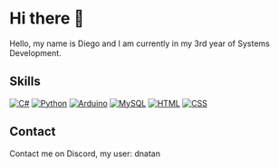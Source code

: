 # Hi there 👋

Hello, my name is Diego and I am currently in my 3rd year of Systems Development.

## Skills

[![C#](https://skillicons.dev/icons?i=cs)](https://learn.microsoft.com/en-us/dotnet/csharp/)
[![Python](https://skillicons.dev/icons?i=py)](https://www.python.org/)
[![Arduino](https://skillicons.dev/icons?i=arduino)](https://www.arduino.cc/)
[![MySQL](https://skillicons.dev/icons?i=mysql)](https://www.mysql.com/)
[![HTML](https://skillicons.dev/icons?i=html)](https://html.spec.whatwg.org/)
[![CSS](https://skillicons.dev/icons?i=css)](https://www.w3.org/Style/CSS/)

## Contact

Contact me on Discord, my user: dnatan
